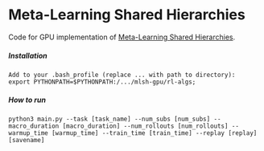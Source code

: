 # Meta-Learning Shared Hierarchies

Code for GPU implementation of [Meta-Learning Shared Hierarchies](https://s3-us-west-2.amazonaws.com/openai-assets/MLSH/mlsh_paper.pdf).


##### Installation

```
Add to your .bash_profile (replace ... with path to directory):
export PYTHONPATH=$PYTHONPATH:/.../mlsh-gpu/rl-algs;
```

##### How to run

```
python3 main.py --task [task_name] --num_subs [num_subs] --macro_duration [macro_duration] --num_rollouts [num_rollouts] --warmup_time [warmup_time] --train_time [train_time] --replay [replay] [savename] 
```
